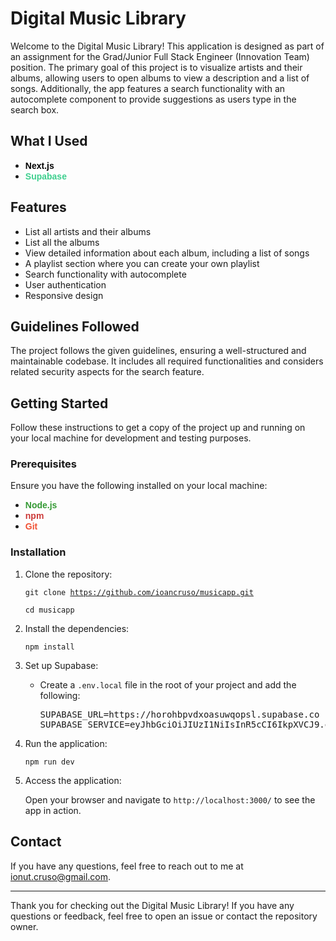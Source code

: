 # Digital Music Library

Welcome to the Digital Music Library! This application is designed as part of an assignment for the Grad/Junior Full Stack Engineer (Innovation Team) position. The primary goal of this project is to visualize artists and their albums, allowing users to open albums to view a description and a list of songs. Additionally, the app features a search functionality with an autocomplete component to provide suggestions as users type in the search box.

## What I Used

- <span style="color:black; background-color:white; font-family:Arial, Helvetica, sans-serif;"><strong>Next.js</strong></span>
- <span style="color:#3ECF8E; background-color:white; font-family:Arial, Helvetica, sans-serif;"><strong>Supabase</strong></span>

## Features

- List all artists and their albums
- List all the albums
- View detailed information about each album, including a list of songs
- A playlist section where you can create your own playlist
- Search functionality with autocomplete
- User authentication
- Responsive design

## Guidelines Followed

The project follows the given guidelines, ensuring a well-structured and maintainable codebase. It includes all required functionalities and considers related security aspects for the search feature.

## Getting Started

Follow these instructions to get a copy of the project up and running on your local machine for development and testing purposes.

### Prerequisites

Ensure you have the following installed on your local machine:

- <span style="color:#339933; background-color:white; font-family:Arial, Helvetica, sans-serif;"><strong>Node.js</strong></span>
- <span style="color:#CB3837; background-color:white; font-family:Arial, Helvetica, sans-serif;"><strong>npm</strong></span>
- <span style="color:#F05032; background-color:white; font-family:Arial, Helvetica, sans-serif;"><strong>Git</strong></span>

### Installation

1. Clone the repository:

   <code>git clone https://github.com/ioancruso/musicapp.git</code>

   <code>cd musicapp</code>

2. Install the dependencies:

   <code>npm install</code>

3. Set up Supabase:

   - Create a `.env.local` file in the root of your project and add the following:

     <pre>
     SUPABASE_URL=https://horohbpvdxoasuwqopsl.supabase.co
     SUPABASE_SERVICE=eyJhbGciOiJIUzI1NiIsInR5cCI6IkpXVCJ9.eyJpc3MiOiJzdXBhYmFzZSIsInJlZiI6Imhvcm9oYnB2ZHhvYXN1d3FvcHNsIiwicm9sZSI6InNlcnZpY2Vfcm9sZSIsImlhdCI6MTcyMDMwMzAzNCwiZXhwIjoyMDM1ODc5MDM0fQ.f5lPXc-zIXs8dEABmewm0XDSrSQs95HVBLLVZH59Ylw
     </pre>

4. Run the application:

   <code>npm run dev</code>

5. Access the application:

   Open your browser and navigate to <code>http://localhost:3000/</code> to see the app in action.

## Contact

If you have any questions, feel free to reach out to me at <a href="mailto:ionut.cruso@gmail.com">ionut.cruso@gmail.com</a>.

---

Thank you for checking out the Digital Music Library! If you have any questions or feedback, feel free to open an issue or contact the repository owner.
